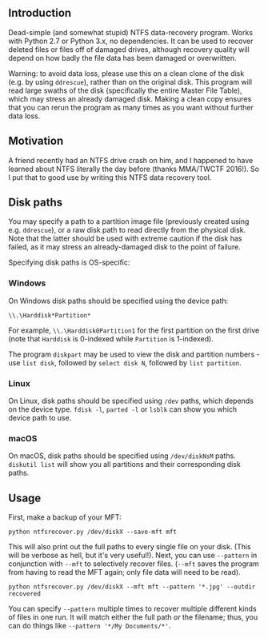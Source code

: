 ## Introduction

Dead-simple (and somewhat stupid) NTFS data-recovery program. Works with Python 2.7 or Python 3.x, no dependencies. It can be used to recover deleted files or files off of damaged drives, although recovery quality will depend on how badly the file data has been damaged or overwritten.

Warning: to avoid data loss, please use this on a clean clone of the disk (e.g. by using `ddrescue`), rather than on the original disk. This program will read large swaths of the disk (specifically the entire Master File Table), which may stress an already damaged disk. Making a clean copy ensures that you can rerun the program as many times as you want without further data loss.

## Motivation
A friend recently had an NTFS drive crash on him, and I happened to have learned about NTFS literally the day before (thanks MMA/TWCTF 2016!). So I put that to good use by writing this NTFS data recovery tool.

## Disk paths

You may specify a path to a partition image file (previously created using e.g. `ddrescue`), or a raw disk path to read directly from the physical disk. Note that the latter should be used with extreme caution if the disk has failed, as it may stress an already-damaged disk to the point of failure.

Specifying disk paths is OS-specific:

### Windows
On Windows disk paths should be specified using the device path:

    \\.\Harddisk*Partition*

For example, `\\.\Harddisk0Partition1` for the first partition on the first drive (note that `Harddisk` is 0-indexed while `Partition` is 1-indexed).

The program `diskpart` may be used to view the disk and partition numbers - use `list disk`, followed by `select disk N`, followed by `list partition`.

### Linux
On Linux, disk paths should be specified using `/dev` paths, which depends on the device type. `fdisk -l`, `parted -l` or `lsblk` can show you which device path to use.

### macOS
On macOS, disk paths should be specified using `/dev/diskNsM` paths. `diskutil list` will show you all partitions and their corresponding disk paths.

## Usage

First, make a backup of your MFT:

    python ntfsrecover.py /dev/diskX --save-mft mft

This will also print out the full paths to every single file on your disk. (This will be verbose as hell, but it's very useful!). Next, you can use `--pattern` in conjunction with `--mft` to selectively recover files. (`--mft` saves the program from having to read the MFT again; only file data will need to be read).

    python ntfsrecover.py /dev/diskX --mft mft --pattern '*.jpg' --outdir recovered

You can specify `--pattern` multiple times to recover multiple different kinds of files in one run. It will match either the full path *or* the filename; thus, you can do things like `--pattern '*/My Documents/*'`.
